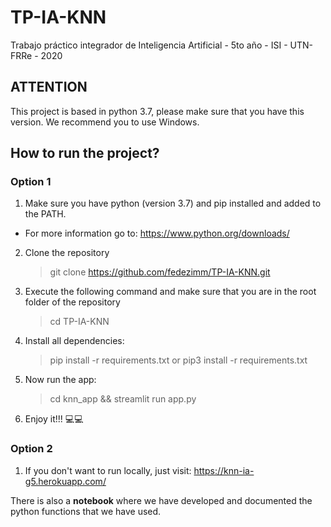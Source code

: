 # TP-IA-KNN

Trabajo práctico integrador de Inteligencia Artificial - 5to año - ISI - UTN-FRRe - 2020

## ATTENTION

This project is based in python 3.7, please make sure that you have this version.
We recommend you to use Windows.


## How to run the project?


### **Option 1**

1. Make sure you have python (version 3.7) and pip installed and added to the PATH.

- For more information go to: https://www.python.org/downloads/

2. Clone the repository
   > git clone https://github.com/fedezimm/TP-IA-KNN.git
3. Execute the following command and make sure that you are in the root folder of the repository
   > cd TP-IA-KNN
4. Install all dependencies:
   > pip install -r requirements.txt or pip3 install -r requirements.txt
5. Now run the app:
   > cd knn_app && streamlit run app.py
6. Enjoy it!!! 💻💻


### **Option 2**
1. If you don't want to run locally, just visit: https://knn-ia-g5.herokuapp.com/ 


There is also a **notebook** where we have developed and documented the python functions that we have used. 